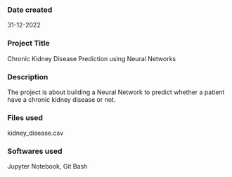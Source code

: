 ### Date created
31-12-2022

### Project Title
Chronic Kidney Disease Prediction using Neural Networks

### Description
The project is about building a Neural Network to predict whether a patient have a chronic kidney disease or not.

### Files used
kidney_disease.csv

### Softwares used
Jupyter Notebook, Git Bash